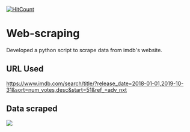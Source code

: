 [![HitCount](http://hits.dwyl.com/{username}/https://githubcom/Potential17/web-scraping.svg)](http://hits.dwyl.com/{username}/https://githubcom/Potential17/web-scraping)


# Web-scraping

Developed a python script to scrape data from imdb's website.



## URL Used

https://www.imdb.com/search/title/?release_date=2018-01-01,2019-10-31&sort=num_votes,desc&start=51&ref_=adv_nxt

## Data scraped

![](https://raw.githubusercontent.com/Potential17/web-scraping/master/Images/Data.png)
